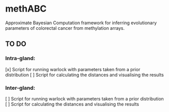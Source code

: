 # methABC
Approximate Bayesian Computation framework for inferring evolutionary parameters of colorectal cancer from methylation arrays.

## TO DO
### Intra-gland:
[x] Script for running warlock with parameters taken from a prior distribution
[ ] Script for calculating the distances and visualising the results
### Inter-gland:
[ ] Script for running warlock with parameters taken from a prior distribution
[ ] Script for calculating the distances and visualising the results